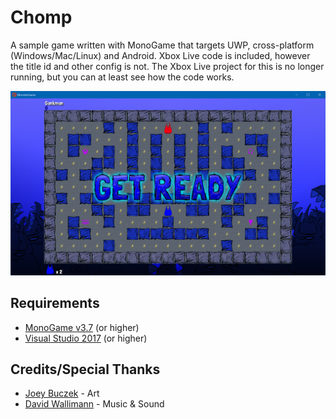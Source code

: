 # Chomp

A sample game written with MonoGame that targets UWP, cross-platform (Windows/Mac/Linux) and Android.  Xbox Live code is included, however the title id and other config is not.  The Xbox Live project for this is no longer running, but you can at least see how the code works.

![chomp](docs/images/game.png)

## Requirements

* [MonoGame v3.7](http://www.monogame.net/downloads/) (or higher)
* [Visual Studio 2017](https://visualstudio.microsoft.com/) (or higher)

## Credits/Special Thanks

* [Joey Buczek](https://github.com/joeybuczek) - Art
* [David Wallimann](https://www.davidwallimann.com/) - Music & Sound
